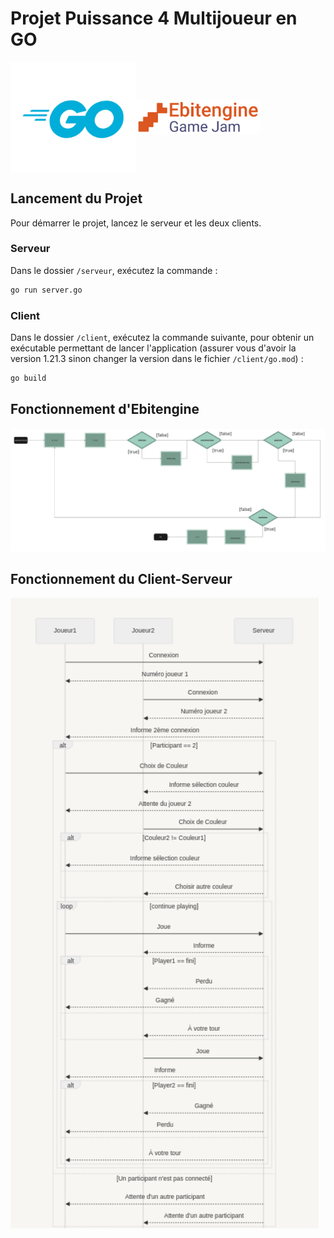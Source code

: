 # Projet Puissance 4 Multijoueur en GO

<div style="display: flex; align-items: center;">
    <img src="image/go.png" alt="GO logo" style="width: 200px;">
    <img src="image/ebitengine.png" alt="Ebitengine logo" style="width: 200px;">
</div>

## Lancement du Projet

Pour démarrer le projet, lancez le serveur et les deux clients.

### Serveur

Dans le dossier `/serveur`, exécutez la commande :

```sh
go run server.go
```

### Client

Dans le dossier `/client`, exécutez la commande suivante, pour obtenir un exécutable permettant de lancer l'application (assurer vous d'avoir la version 1.21.3 sinon changer la version dans le fichier `/client/go.mod`) :

```sh
go build
```

## Fonctionnement d'Ebitengine

![Schéma du fonctionnement d'ebitengine](image/schema1.png)

## Fonctionnement du Client-Serveur

![Schéma fonctionnement du Client-Serveur](image/schema2.png)
